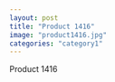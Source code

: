 ```yaml
---
layout: post
title: "Product 1416"
image: "product1416.jpg"
categories: "category1"
---
```

Product 1416
